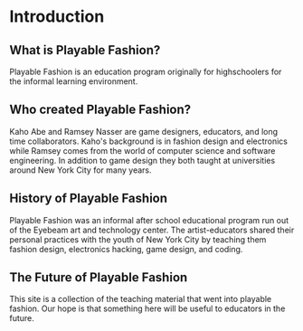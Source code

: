 # Introduction

## What is Playable Fashion?
Playable Fashion is an education program originally for highschoolers for the informal learning environment.

## Who created Playable Fashion?
Kaho Abe and Ramsey Nasser are game designers, educators, and long time collaborators. Kaho's background is in fashion design and electronics while Ramsey comes from the world of computer science and software engineering. In addition to game design they both taught at universities around New York City for many years.

## History of Playable Fashion
Playable Fashion was an informal after school educational program run out of the Eyebeam art and technology center. The artist-educators shared their personal practices with the youth of New York City by teaching them fashion design, electronics hacking, game design, and coding.

## The Future of Playable Fashion
This site is a collection of the teaching material that went into playable fashion. Our hope is that something here will be useful to educators in the future.